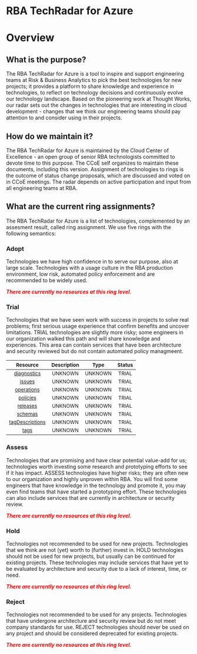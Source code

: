 
RBA TechRadar for Azure
=======================

# Overview

## What is the purpose?


The RBA TechRadar for Azure is a tool to inspire and support engineering teams at Risk & Business Analytics to pick the best technologies for new projects; it provides a platform to share knowledge and experience in technologies, to reflect on technology decisions and continuously evolve our technology landscape.  Based on the pioneering work at Thought Works, our radar sets out the changes in technologies that are interesting in cloud development - changes that we think our engineering teams should pay attention to and consider using in their projects.
## How do we maintain it?


The RBA TechRadar for Azure is maintained by the Cloud Center of Excellence - an open group of senior RBA technologists committed to devote time to this purpose.  The CCoE self organizes to maintain these documents, including this version.  Assignment of technologies to rings is the outcome of status change proposals, which are discussed and voted on in CCoE meetings.  The radar depends on active participation and input from all engineering teams at RBA.
## What are the current ring assignments?


The RBA TechRadar for Azure is a list of technologies, complemented by an assesment result, called ring assignment.  We use five rings with the following semantics:
### Adopt


Technologies we have high confidence in to serve our purpose, also at large scale.  Technologies with a usage culture in the RBA production environment, low risk, automated policy enforcement and are recommended to be widely used.  
  
***<font color="red"> There are currently no resources at this ring level. </font>***
### Trial


Technologies that we have seen work with success in projects to solve real problems;  first serious usage experience that confirm benefits and uncover limitations.  TRIAL technologies are slightly more risky; some engineers in our organization walked this path and will share knowledge and experiences.  This area can contain services that have been architecture and security reviewed but do not contain automated policy managmeent.  

|<sub>Resource</sub>|<sub>Description</sub>|<sub>Type</sub>|<sub>Status</sub>|
| :---: | :---: | :---: | :---: |
|<sub>[diagnostics](https://github.com/openrba/python-azure-techradar/tree/master/Microsoft.DBforPostgreSQL/service/apis/diagnostics)</sub>|<sub>UNKNOWN</sub>|<sub>UNKNOWN</sub>|<sub>TRIAL</sub>|
|<sub>[issues](https://github.com/openrba/python-azure-techradar/tree/master/Microsoft.DBforPostgreSQL/service/apis/issues)</sub>|<sub>UNKNOWN</sub>|<sub>UNKNOWN</sub>|<sub>TRIAL</sub>|
|<sub>[operations](https://github.com/openrba/python-azure-techradar/tree/master/Microsoft.DBforPostgreSQL/service/apis/operations)</sub>|<sub>UNKNOWN</sub>|<sub>UNKNOWN</sub>|<sub>TRIAL</sub>|
|<sub>[policies](https://github.com/openrba/python-azure-techradar/tree/master/Microsoft.DBforPostgreSQL/service/apis/policies)</sub>|<sub>UNKNOWN</sub>|<sub>UNKNOWN</sub>|<sub>TRIAL</sub>|
|<sub>[releases](https://github.com/openrba/python-azure-techradar/tree/master/Microsoft.DBforPostgreSQL/service/apis/releases)</sub>|<sub>UNKNOWN</sub>|<sub>UNKNOWN</sub>|<sub>TRIAL</sub>|
|<sub>[schemas](https://github.com/openrba/python-azure-techradar/tree/master/Microsoft.DBforPostgreSQL/service/apis/schemas)</sub>|<sub>UNKNOWN</sub>|<sub>UNKNOWN</sub>|<sub>TRIAL</sub>|
|<sub>[tagDescriptions](https://github.com/openrba/python-azure-techradar/tree/master/Microsoft.DBforPostgreSQL/service/apis/tagDescriptions)</sub>|<sub>UNKNOWN</sub>|<sub>UNKNOWN</sub>|<sub>TRIAL</sub>|
|<sub>[tags](https://github.com/openrba/python-azure-techradar/tree/master/Microsoft.DBforPostgreSQL/service/apis/tags)</sub>|<sub>UNKNOWN</sub>|<sub>UNKNOWN</sub>|<sub>TRIAL</sub>|

### Assess


Technologies that are promising and have clear potential value-add for us; technologies worth investing some research and prototyping efforts to see if it has impact.  ASSESS technologies have higher risks;  they are often new to our organization and highly unproven within RBA.  You will find some engineers that have knowledge in the technology and promote it, you may even find teams that have started a prototyping effort.  These technologies can also include services that are currently in architecture or security review.  
  
***<font color="red"> There are currently no resources at this ring level. </font>***
### Hold


Technologies not recommended to be used for new projects. Technologies that we think are not (yet) worth to (further) invest in.  HOLD technologies should not be used for new projects, but usually can be continued for existing projects.  These technologies may include services that have yet to be evaluated by architecture and security due to a lack of interest, time, or need.  
  
***<font color="red"> There are currently no resources at this ring level. </font>***
### Reject


Technologies not recommended to be used for any projects. Technologies that have undergone architecture and security review but do not meet company standards for use.  REJECT technologies should never be used on any project and should be considered deprecated for existing projects.  
  
***<font color="red"> There are currently no resources at this ring level. </font>***